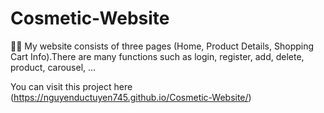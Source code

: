 # Cosmetic-Website
📌📌 My website consists of three pages (Home, Product Details, Shopping Cart Info).There are many functions such as login, register, add, delete, product, carousel, ...

You can visit this project here (https://nguyenductuyen745.github.io/Cosmetic-Website/)
